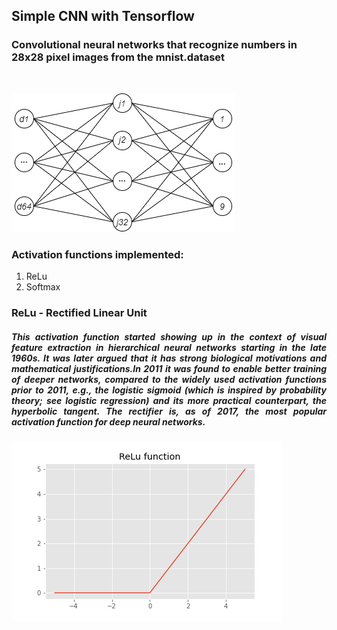 <h2><b>Simple CNN with Tensorflow</b></h2>

<h3>Convolutional neural networks that recognize numbers in 28x28 pixel images from the mnist.dataset</h3>
</br>

<p><img src = "images/0001.png"></p>


<h3>Activation functions implemented:</h3>
<ol>
      <li>ReLu</li>
      <li>Softmax</li>
</ol>

<h3>ReLu - Rectified Linear Unit</h3>

<h5><p align='Justify'>This activation function started showing up in the context of visual feature extraction in hierarchical neural networks starting in the late 1960s. It was later argued that it has strong biological motivations and mathematical justifications.In 2011 it was found to enable better training of deeper networks, compared to the widely used activation functions prior to 2011, e.g., the logistic sigmoid (which is inspired by probability theory; see logistic regression) and its more practical counterpart, the hyperbolic tangent. The rectifier is, as of 2017, the most popular activation function for deep neural networks. <a href="https://en.wikipedia.org/wiki/Rectifier_(neural_networks)"><wikipedia></a></p></h5>

<p><img src = "images/ReLu Function.png"></p>
